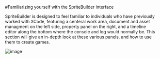 #Familiarizing yourself with the SpriteBuilder Interface

SpriteBuilder is designed to feel familiar to individuals who have previously worked with XCode, featuring a centeral work area, document and asset managment on the left side, property panel on the right, and a timeline editor along the bottom where the console and log would normally be.  This section will give an in-depth look at these various panels, and how to use them to create games.

![image](full_ui)